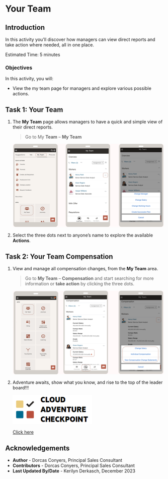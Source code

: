 # Your Team 

## Introduction

In this activity you'll discover how managers can view direct reports and take action where needed, all in one place. 

Estimated Time: 5 minutes


### Objectives


In this activity, you will:
* View the my team page for managers and explore various possible actions. 



## Task 1: Your Team 


1. The **My Team** page allows managers to have a quick and simple view of their direct reports. 


    > Go to My **Team** – **My Team**


    ![My Team](images\myteampage.png)

2. Select the three dots next to anyone’s name to explore the available **Actions**.



## Task 2: Your Team Compensation 


1. View and manage all compensation changes, from the **My Team** area. 


    > Go to **My Team** – **Compensation** and start searching for more information or **take action** by clicking the three dots.


    ![Compensation](images\myteamcompensationpage.png)


2. Adventure awaits, show what you know, and rise to the top of the leader board!!!

    [![Cloud Adventure](../gen-images/cloud-adventure-checkpoint-image.png)](http://apex.oracle.com/pls/apex/f?p=159406:LOGIN_TEAM:::::CC:HCMCLOUDADVENTURE)

    [Click here](http://apex.oracle.com/pls/apex/f?p=159406:LOGIN_TEAM:::::CC:HCMCLOUDADVENTURE) 


## Acknowledgements
* **Author** - Dorcas Conyers, Principal Sales Consultant
* **Contributors** -  Dorcas Conyers, Principal Sales Consultant
* **Last Updated By/Date** - Kerilyn Derkasch, December 2023